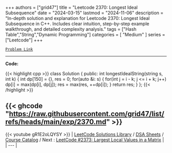 
+++
authors = ["grid47"]
title = "Leetcode 2370: Longest Ideal Subsequence"
date = "2024-03-15"
lastmod = "2024-11-06"
description = "In-depth solution and explanation for Leetcode 2370: Longest Ideal Subsequence in C++. Includes clear intuition, step-by-step example walkthrough, and detailed complexity analysis."
tags = ["Hash Table","String","Dynamic Programming"]
categories = [
    "Medium"
]
series = ["Leetcode"]
+++



[`Problem Link`](https://leetcode.com/problems/longest-ideal-subsequence/description/)

---
**Code:**

{{< highlight cpp >}}
class Solution {
public:
    int longestIdealString(string s, int k) {
        int dp[150] = {}, res = 0;
        for(auto &i: s) {
            for(int j = i - k; j <= i + k; j++)
                dp[i] = max(dp[i], dp[j]);
            res = max(res, ++dp[i]);
        }
        return res;
    }
};
{{< /highlight >}}

{{< ghcode "https://raw.githubusercontent.com/grid47/list/refs/heads/main/exp/2370.md" >}}
---
{{< youtube gR1E2oLQYSY >}}
| [LeetCode Solutions Library](https://grid47.xyz/leetcode/) / [DSA Sheets](https://grid47.xyz/sheets/) / [Course Catalog](https://grid47.xyz/courses/) / Next : [LeetCode #2373: Largest Local Values in a Matrix](https://grid47.xyz/posts/leetcode-2373-largest-local-values-in-a-matrix-solution/) |
| --- |
